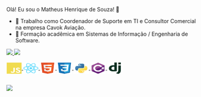 Olá! Eu sou o Matheus Henrique de Souza! 👋

- 🔭 Trabalho como Coordenador de Suporte em TI e Consultor Comercial na empresa Cavok Aviação.
- 🌱 Formação acadêmica em Sistemas de Informação / Engenharia de Software.

<div>
  <a href="https:github.com/MatheusHS5">
  <img height="180em" src="https://github-readme-stats.vercel.app/api?username=MatheusHS5&show_icons=true&theme=dark&include_all_commits=true&count_private=true"/>
  <img height="180em" src="https://github-readme-stats.vercel.app/api/top-langs/?username=MatheusHS5&layout=compact&langs_count=7&theme=dark"/>
</div>

<div style="display: inline_block"><br>
  <img align="center" alt="Matheus-Js" height="30" width="40" src="https://raw.githubusercontent.com/devicons/devicon/master/icons/javascript/javascript-plain.svg">
  <img align="center" alt="Matheus-React" height="30" width="40" src="https://raw.githubusercontent.com/devicons/devicon/master/icons/react/react-original.svg">
  <img align="center" alt="Matheus-HTML" height="30" width="40" src="https://raw.githubusercontent.com/devicons/devicon/master/icons/html5/html5-original.svg">
  <img align="center" alt="Matheus-CSS" height="30" width="40" src="https://raw.githubusercontent.com/devicons/devicon/master/icons/css3/css3-original.svg">
  <img align="center" alt="Matheus-Python" height="30" width="40" src="https://raw.githubusercontent.com/devicons/devicon/master/icons/python/python-original.svg">
  <img align="center" alt="Matheus-Csharp" height="30" width="40" src="https://raw.githubusercontent.com/devicons/devicon/master/icons/csharp/csharp-original.svg">
  <img align="center" alt="Matheus-Django" height="30" width="40" src="https://raw.githubusercontent.com/devicons/devicon/master/icons/django/django-plain.svg">
</div>

##

<div> 
  <a href="https://www.linkedin.com/in/matheus-henrique-de-souza-75616b161/"_blank"><img src="https://img.shields.io/badge/LinkedIn-0077B5?style=for-the-badge&logo=linkedin&logoColor=white" target="_blank"></a>
</div>
